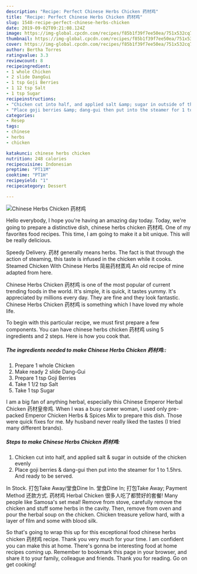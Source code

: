 ```yaml
---
description: "Recipe: Perfect Chinese Herbs Chicken 药材鸡"
title: "Recipe: Perfect Chinese Herbs Chicken 药材鸡"
slug: 1548-recipe-perfect-chinese-herbs-chicken
date: 2019-09-02T09:21:08.124Z
image: https://img-global.cpcdn.com/recipes/f85b1f39f7ee50ea/751x532cq70/chinese-herbs-chicken-药材鸡-recipe-main-photo.jpg
thumbnail: https://img-global.cpcdn.com/recipes/f85b1f39f7ee50ea/751x532cq70/chinese-herbs-chicken-药材鸡-recipe-main-photo.jpg
cover: https://img-global.cpcdn.com/recipes/f85b1f39f7ee50ea/751x532cq70/chinese-herbs-chicken-药材鸡-recipe-main-photo.jpg
author: Bertha Torres
ratingvalue: 3.3
reviewcount: 8
recipeingredient:
- 1 whole Chicken
- 2 slide DangGui
- 1 tsp Goji Berries
- 1 12 tsp Salt
- 1 tsp Sugar
recipeinstructions:
- "Chicken cut into half, and applied salt &amp; sugar in outside of the chicken evenly"
- "Place goji berries &amp; dang-gui then put into the steamer for 1 to 1.5hrs. And ready to be served."
categories:
- Resep
tags:
- chinese
- herbs
- chicken

katakunci: chinese herbs chicken
nutrition: 248 calories
recipecuisine: Indonesian
preptime: "PT11M"
cooktime: "PT1H"
recipeyield: "1"
recipecategory: Dessert

---
```



![Chinese Herbs Chicken 药材鸡](https://img-global.cpcdn.com/recipes/f85b1f39f7ee50ea/751x532cq70/chinese-herbs-chicken-药材鸡-recipe-main-photo.jpg)

Hello everybody, I hope you're having an amazing day today. Today, we're going to prepare a distinctive dish, chinese herbs chicken 药材鸡. One of my favorites food recipes. This time, I am going to make it a bit unique. This will be really delicious.

Speedy Delivery. 药材 generally means herbs. The fact is that through the action of steaming, this taste is infused in the chicken while it cooks. Steamed Chicken With Chinese Herbs 简易药材蒸鸡 An old recipe of mine adapted from here.

Chinese Herbs Chicken 药材鸡 is one of the most popular of current trending foods in the world. It's simple, it is quick, it tastes yummy. It's appreciated by millions every day. They are fine and they look fantastic. Chinese Herbs Chicken 药材鸡 is something which I have loved my whole life.


To begin with this particular recipe, we must first prepare a few components. You can have chinese herbs chicken 药材鸡 using 5 ingredients and 2 steps. Here is how you cook that.

##### The ingredients needed to make Chinese Herbs Chicken 药材鸡::

1. Prepare 1 whole Chicken
1. Make ready 2 slide Dang-Gui
1. Prepare 1 tsp Goji Berries
1. Take 1 1/2 tsp Salt
1. Take 1 tsp Sugar


I am a big fan of anything herbal, especially this Chinese Emperor Herbal Chicken 药材皇帝鸡. When I was a busy career woman, I used only pre-packed Emperor Chicken Herbs &amp; Spices Mix to prepare this dish. Those were quick fixes for me. My husband never really liked the tastes (I tried many different brands). 

##### Steps to make Chinese Herbs Chicken 药材鸡:

1. Chicken cut into half, and applied salt &amp; sugar in outside of the chicken evenly
1. Place goji berries &amp; dang-gui then put into the steamer for 1 to 1.5hrs. And ready to be served.


In Stock. 打包Take Away/堂食Dine In. 堂食Dine In; 打包Take Away; Payment Method 还款方式. 药材鸡 Herbal Chicken 很多人吃了都赞好的套餐! Many people like Samosa&#39;s set meal! Remove from stove, carefully remove the chicken and stuff some herbs in the cavity. Then, remove from oven and pour the herbal soup on the chicken. Chicken treasure yellow hard, with a layer of film and some with blood silk. 

So that's going to wrap this up for this exceptional food chinese herbs chicken 药材鸡 recipe. Thank you very much for your time. I am confident you can make this at home. There's gonna be interesting food at home recipes coming up. Remember to bookmark this page in your browser, and share it to your family, colleague and friends. Thank you for reading. Go on get cooking!
